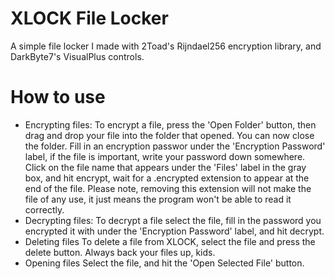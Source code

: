 # XLOCK File Locker
A simple file locker I made with 2Toad's Rijndael256 encryption library, and DarkByte7's VisualPlus controls.
# How to use 
- Encrypting files:
To encrypt a file, press the 'Open Folder' button, then drag and drop your file into the folder that opened. You can now close the folder. Fill in an encryption passwor under the 'Encryption Password' label, if the file is important, write your password down somewhere. Click on the file name that appears under the 'Files' label in the gray box, and hit encrypt, wait for a .encrypted extension to appear at the end of the file. Please note, removing this extension will not make the file of any use, it just means the program won't be able to read it correctly. 
- Decrypting files:
To decrypt a file select the file, fill in the password you encrypted it with under the 'Encryption Password' label, and hit decrypt. 
- Deleting files 
To delete a file from XLOCK, select the file and press the delete button. Always back your files up, kids.
- Opening files
Select the file, and hit the 'Open Selected File' button.
